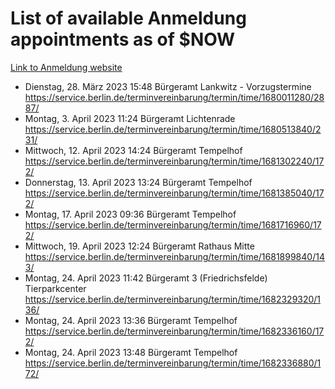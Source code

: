 # List of available Anmeldung appointments as of $NOW
[Link to Anmeldung website](https://service.berlin.de/terminvereinbarung/termin/tag.php?termin=1&anliegen[]=120686&dienstleisterlist=122210,122217,327316,122219,327312,122227,327314,122231,327346,122243,327348,122254,122252,329742,122260,329745,122262,329748,122271,327278,122273,327274,122277,327276,330436,122280,327294,122282,327290,122284,327292,122291,327270,122285,327266,122286,327264,122296,327268,150230,329760,122297,327286,122294,327284,122312,329763,122314,329775,122304,327330,122311,327334,122309,327332,317869,122281,327352,122279,329772,122283,122276,327324,122274,327326,122267,329766,122246,327318,122251,327320,122257,327322,122208,327298,122226,327300&herkunft=http%3A%2F%2Fservice.berlin.de%2Fdienstleistung%2F120686%2F)
- Dienstag, 28. März 2023 15:48 Bürgeramt Lankwitz - Vorzugstermine https://service.berlin.de/terminvereinbarung/termin/time/1680011280/2887/
- Montag, 3. April 2023 11:24 Bürgeramt Lichtenrade https://service.berlin.de/terminvereinbarung/termin/time/1680513840/231/
- Mittwoch, 12. April 2023 14:24 Bürgeramt Tempelhof https://service.berlin.de/terminvereinbarung/termin/time/1681302240/172/
- Donnerstag, 13. April 2023 13:24 Bürgeramt Tempelhof https://service.berlin.de/terminvereinbarung/termin/time/1681385040/172/
- Montag, 17. April 2023 09:36 Bürgeramt Tempelhof https://service.berlin.de/terminvereinbarung/termin/time/1681716960/172/
- Mittwoch, 19. April 2023 12:24 Bürgeramt Rathaus Mitte https://service.berlin.de/terminvereinbarung/termin/time/1681899840/143/
- Montag, 24. April 2023 11:42 Bürgeramt 3 (Friedrichsfelde) Tierparkcenter https://service.berlin.de/terminvereinbarung/termin/time/1682329320/136/
- Montag, 24. April 2023 13:36 Bürgeramt Tempelhof https://service.berlin.de/terminvereinbarung/termin/time/1682336160/172/
- Montag, 24. April 2023 13:48 Bürgeramt Tempelhof https://service.berlin.de/terminvereinbarung/termin/time/1682336880/172/
